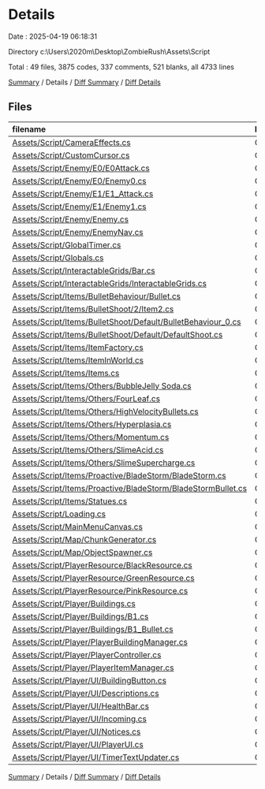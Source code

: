 # Details

Date : 2025-04-19 06:18:31

Directory c:\\Users\\2020m\\Desktop\\ZombieRush\\Assets\\Script

Total : 49 files,  3875 codes, 337 comments, 521 blanks, all 4733 lines

[Summary](results.md) / Details / [Diff Summary](diff.md) / [Diff Details](diff-details.md)

## Files
| filename | language | code | comment | blank | total |
| :--- | :--- | ---: | ---: | ---: | ---: |
| [Assets/Script/CameraEffects.cs](/Assets/Script/CameraEffects.cs) | C# | 78 | 25 | 16 | 119 |
| [Assets/Script/CustomCursor.cs](/Assets/Script/CustomCursor.cs) | C# | 11 | 1 | 2 | 14 |
| [Assets/Script/Enemy/E0/E0Attack.cs](/Assets/Script/Enemy/E0/E0Attack.cs) | C# | 51 | 6 | 7 | 64 |
| [Assets/Script/Enemy/E0/Enemy0.cs](/Assets/Script/Enemy/E0/Enemy0.cs) | C# | 160 | 8 | 13 | 181 |
| [Assets/Script/Enemy/E1/E1\_Attack.cs](/Assets/Script/Enemy/E1/E1_Attack.cs) | C# | 51 | 6 | 7 | 64 |
| [Assets/Script/Enemy/E1/Enemy1.cs](/Assets/Script/Enemy/E1/Enemy1.cs) | C# | 223 | 25 | 35 | 283 |
| [Assets/Script/Enemy/Enemy.cs](/Assets/Script/Enemy/Enemy.cs) | C# | 14 | 0 | 5 | 19 |
| [Assets/Script/Enemy/EnemyNav.cs](/Assets/Script/Enemy/EnemyNav.cs) | C# | 441 | 32 | 71 | 544 |
| [Assets/Script/GlobalTimer.cs](/Assets/Script/GlobalTimer.cs) | C# | 34 | 0 | 3 | 37 |
| [Assets/Script/Globals.cs](/Assets/Script/Globals.cs) | C# | 371 | 24 | 32 | 427 |
| [Assets/Script/InteractableGrids/Bar.cs](/Assets/Script/InteractableGrids/Bar.cs) | C# | 26 | 2 | 4 | 32 |
| [Assets/Script/InteractableGrids/InteractableGrids.cs](/Assets/Script/InteractableGrids/InteractableGrids.cs) | C# | 192 | 10 | 35 | 237 |
| [Assets/Script/Items/BulletBehaviour/Bullet.cs](/Assets/Script/Items/BulletBehaviour/Bullet.cs) | C# | 8 | 0 | 3 | 11 |
| [Assets/Script/Items/BulletShoot/2/Item2.cs](/Assets/Script/Items/BulletShoot/2/Item2.cs) | C# | 108 | 15 | 10 | 133 |
| [Assets/Script/Items/BulletShoot/Default/BulletBehaviour\_0.cs](/Assets/Script/Items/BulletShoot/Default/BulletBehaviour_0.cs) | C# | 66 | 0 | 4 | 70 |
| [Assets/Script/Items/BulletShoot/Default/DefaultShoot.cs](/Assets/Script/Items/BulletShoot/Default/DefaultShoot.cs) | C# | 78 | 6 | 6 | 90 |
| [Assets/Script/Items/ItemFactory.cs](/Assets/Script/Items/ItemFactory.cs) | C# | 90 | 5 | 16 | 111 |
| [Assets/Script/Items/ItemInWorld.cs](/Assets/Script/Items/ItemInWorld.cs) | C# | 90 | 6 | 14 | 110 |
| [Assets/Script/Items/Items.cs](/Assets/Script/Items/Items.cs) | C# | 11 | 0 | 3 | 14 |
| [Assets/Script/Items/Others/BubbleJelly Soda.cs](/Assets/Script/Items/Others/BubbleJelly%20Soda.cs) | C# | 18 | 0 | 3 | 21 |
| [Assets/Script/Items/Others/FourLeaf.cs](/Assets/Script/Items/Others/FourLeaf.cs) | C# | 18 | 1 | 2 | 21 |
| [Assets/Script/Items/Others/HighVelocityBullets.cs](/Assets/Script/Items/Others/HighVelocityBullets.cs) | C# | 18 | 0 | 3 | 21 |
| [Assets/Script/Items/Others/Hyperplasia.cs](/Assets/Script/Items/Others/Hyperplasia.cs) | C# | 19 | 0 | 3 | 22 |
| [Assets/Script/Items/Others/Momentum.cs](/Assets/Script/Items/Others/Momentum.cs) | C# | 20 | 0 | 2 | 22 |
| [Assets/Script/Items/Others/SlimeAcid.cs](/Assets/Script/Items/Others/SlimeAcid.cs) | C# | 19 | 0 | 3 | 22 |
| [Assets/Script/Items/Others/SlimeSupercharge.cs](/Assets/Script/Items/Others/SlimeSupercharge.cs) | C# | 18 | 0 | 3 | 21 |
| [Assets/Script/Items/Proactive/BladeStorm/BladeStorm.cs](/Assets/Script/Items/Proactive/BladeStorm/BladeStorm.cs) | C# | 60 | 13 | 11 | 84 |
| [Assets/Script/Items/Proactive/BladeStorm/BladeStormBullet.cs](/Assets/Script/Items/Proactive/BladeStorm/BladeStormBullet.cs) | C# | 39 | 1 | 8 | 48 |
| [Assets/Script/Items/Statues.cs](/Assets/Script/Items/Statues.cs) | C# | 18 | 0 | 2 | 20 |
| [Assets/Script/Loading.cs](/Assets/Script/Loading.cs) | C# | 33 | 3 | 9 | 45 |
| [Assets/Script/MainMenuCanvas.cs](/Assets/Script/MainMenuCanvas.cs) | C# | 50 | 2 | 6 | 58 |
| [Assets/Script/Map/ChunkGenerator.cs](/Assets/Script/Map/ChunkGenerator.cs) | C# | 123 | 2 | 15 | 140 |
| [Assets/Script/Map/ObjectSpawner.cs](/Assets/Script/Map/ObjectSpawner.cs) | C# | 257 | 5 | 29 | 291 |
| [Assets/Script/PlayerResource/BlackResource.cs](/Assets/Script/PlayerResource/BlackResource.cs) | C# | 29 | 0 | 2 | 31 |
| [Assets/Script/PlayerResource/GreenResource.cs](/Assets/Script/PlayerResource/GreenResource.cs) | C# | 30 | 0 | 2 | 32 |
| [Assets/Script/PlayerResource/PinkResource.cs](/Assets/Script/PlayerResource/PinkResource.cs) | C# | 29 | 0 | 2 | 31 |
| [Assets/Script/Player/Buildings.cs](/Assets/Script/Player/Buildings.cs) | C# | 11 | 0 | 5 | 16 |
| [Assets/Script/Player/Buildings/B1.cs](/Assets/Script/Player/Buildings/B1.cs) | C# | 113 | 12 | 13 | 138 |
| [Assets/Script/Player/Buildings/B1\_Bullet.cs](/Assets/Script/Player/Buildings/B1_Bullet.cs) | C# | 104 | 38 | 19 | 161 |
| [Assets/Script/Player/PlayerBuildingManager.cs](/Assets/Script/Player/PlayerBuildingManager.cs) | C# | 95 | 17 | 15 | 127 |
| [Assets/Script/Player/PlayerController.cs](/Assets/Script/Player/PlayerController.cs) | C# | 112 | 6 | 7 | 125 |
| [Assets/Script/Player/PlayerItemManager.cs](/Assets/Script/Player/PlayerItemManager.cs) | C# | 126 | 13 | 15 | 154 |
| [Assets/Script/Player/UI/BuildingButton.cs](/Assets/Script/Player/UI/BuildingButton.cs) | C# | 64 | 9 | 8 | 81 |
| [Assets/Script/Player/UI/Descriptions.cs](/Assets/Script/Player/UI/Descriptions.cs) | C# | 57 | 20 | 7 | 84 |
| [Assets/Script/Player/UI/HealthBar.cs](/Assets/Script/Player/UI/HealthBar.cs) | C# | 33 | 2 | 4 | 39 |
| [Assets/Script/Player/UI/Incoming.cs](/Assets/Script/Player/UI/Incoming.cs) | C# | 12 | 2 | 5 | 19 |
| [Assets/Script/Player/UI/Notices.cs](/Assets/Script/Player/UI/Notices.cs) | C# | 12 | 2 | 5 | 19 |
| [Assets/Script/Player/UI/PlayerUI.cs](/Assets/Script/Player/UI/PlayerUI.cs) | C# | 206 | 13 | 22 | 241 |
| [Assets/Script/Player/UI/TimerTextUpdater.cs](/Assets/Script/Player/UI/TimerTextUpdater.cs) | C# | 29 | 5 | 5 | 39 |

[Summary](results.md) / Details / [Diff Summary](diff.md) / [Diff Details](diff-details.md)